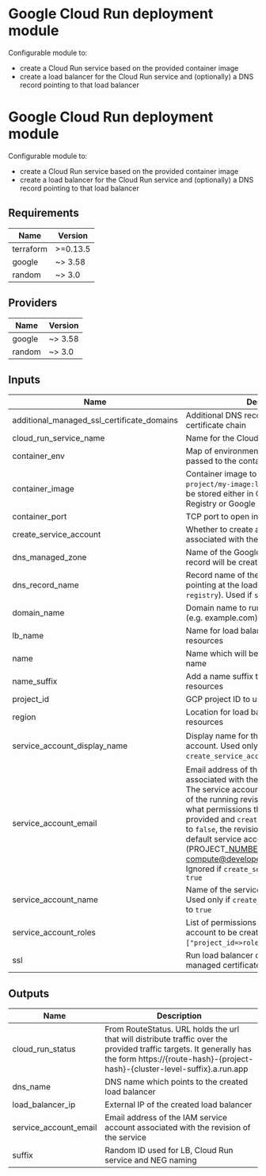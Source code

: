 # Google Cloud Run deployment module

Configurable module to:

* create a Cloud Run service based on the provided container image
* create a load balancer for the Cloud Run service and (optionally) a DNS record pointing to that load balancer


<!--- BEGIN_TF_DOCS --->
# Google Cloud Run deployment module

Configurable module to:

* create a Cloud Run service based on the provided container image
* create a load balancer for the Cloud Run service and (optionally) a DNS record pointing to that load balancer

## Requirements

| Name | Version |
|------|---------|
| terraform | >=0.13.5 |
| google | ~> 3.58 |
| random | ~> 3.0 |

## Providers

| Name | Version |
|------|---------|
| google | ~> 3.58 |
| random | ~> 3.0 |

## Inputs

| Name | Description | Type | Default | Required |
|------|-------------|------|---------|:--------:|
| additional\_managed\_ssl\_certificate\_domains | Additional DNS records to be included in the certificate chain | `list(string)` | `[]` | no |
| cloud\_run\_service\_name | Name for the Cloud Run service | `string` | n/a | yes |
| container\_env | Map of environment variables that will be passed to the container | `map(string)` | `null` | no |
| container\_image | Container image to use, eg. `gcr.io/my-project/my-image:latest`. Image needs to be stored either in Google Container Registry or Google Artifact Registry | `string` | n/a | yes |
| container\_port | TCP port to open in the container | `number` | `8080` | no |
| create\_service\_account | Whether to create a new service account associated with the revision of the service | `bool` | `false` | no |
| dns\_managed\_zone | Name of the Google managed zone the DNS record will be created in | `string` | `""` | no |
| dns\_record\_name | Record name of the `domain_name` parameter pointing at the load balancer on (e.g. `registry`). Used if `ssl` is `true` | `string` | `""` | no |
| domain\_name | Domain name to run the load balancer on (e.g. example.com). Used if `ssl` is `true` | `string` | `""` | no |
| lb\_name | Name for load balancer and associated resources | `string` | `"cr-lb"` | no |
| name | Name which will be used as a part of NEG name | `string` | `"cr"` | no |
| name\_suffix | Add a name suffix to relevant Terraform resources | `string` | `""` | no |
| project\_id | GCP project ID to use | `string` | n/a | yes |
| region | Location for load balancer and Cloud Run resources | `string` | `"europe-west3"` | no |
| service\_account\_display\_name | Display name for the created service account. Used only if `create_service_account` is set to `true` | `string` | `"Cloud Run service account"` | no |
| service\_account\_email | Email address of the IAM service account associated with the revision of the service. The service account represents the identity of the running revision, and determines what permissions the revision has. If not provided and `create_service_account` is set to `false`, the revision will use the project's default service account (PROJECT\_NUMBER-compute@developer.gserviceaccount.com). Ignored if `create_service_account` is set to `true` | `string` | `null` | no |
| service\_account\_name | Name of the service account to create. Used only if `create_service_account` is set to `true` | `string` | `"cr-sa"` | no |
| service\_account\_roles | List of permissions set to the service account to be created. E.g. `["project_id=>roles/editor"]`. | `list(string)` | `[]` | no |
| ssl | Run load balancer on HTTPS and provision managed certificate with provided `domain` | `bool` | `true` | no |

## Outputs

| Name | Description |
|------|-------------|
| cloud\_run\_status | From RouteStatus. URL holds the url that will distribute traffic over the provided traffic targets. It generally has the form https://{route-hash}-{project-hash}-{cluster-level-suffix}.a.run.app |
| dns\_name | DNS name which points to the created load balancer |
| load\_balancer\_ip | External IP of the created load balancer |
| service\_account\_email | Email address of the IAM service account associated with the revision of the service |
| suffix | Random ID used for LB, Cloud Run service and NEG naming |

<!--- END_TF_DOCS --->
